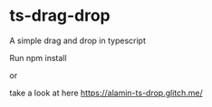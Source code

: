 # ts-drag-drop
A simple drag and drop in typescript

Run npm install

or 

take a look at here
https://alamin-ts-drop.glitch.me/
